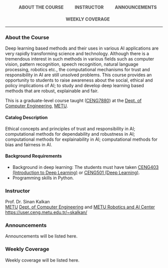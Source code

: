 <!-- Graduate Course on Trustworthy and Responsible AI (CENG7880 - METU Dept. of Computer Eng.)-->

<style>
.aS {
  display: block;
  list-style-type: disc;
  margin-left: 15px;
  margin-right: 15px;
  float: left;
  
}

.divS{
  display: block;
  list-style-type: disc;
  overflow: auto;
  padding-left: 60px;
  padding-right: 60px;
  margin:auto;
}

/* By Dominik Biedebach @domobch */

/* NAVIGATION */
nav {
  width: 100%;
  margin: 0 auto;
  padding: auto;
}

/* By Dominik Biedebach @domobch */
nav ul {
  list-style: none;
  text-align: center;
}
nav ul li {
  display: inline-block;
}
nav ul li a {
  display: block;
  padding: 1px;
  text-decoration: none;
  color: #5d5d5d;
  font-weight: 800;
  text-transform: uppercase;
  margin: 1px 1px;
  margin-top: 15px;
}
nav ul li a,
nav ul li a:after,
nav ul li a:before {
  transition: all .5s;
}
nav ul li a:hover {
  color: #555;
}

/* By Dominik Biedebach @domobch */


/* stroke */
nav.stroke ul li a,
nav.fill ul li a {
  position: relative;
}
nav.stroke ul li a:after,
nav.fill ul li a:after {
  position: absolute;
  bottom: 0;
  left: 0;
  right: 0;
  margin: auto;
  width: 0%;
  content: '.';
  color: transparent;
  background: #333;
  height: 1px;
}
nav.stroke ul li a:hover:after {
  width: 100%;
}

nav.fill ul li a {
  transition: all 2s;
}


}
</style>


  <nav class="stroke">
    <ul>
      <li><a class="aS" href="#about">About the Course</a></li>
      <li><a class="aS" href="#instructor">Instructor</a></li>
      <li><a class="aS" href="#announcements">Announcements</a></li>
      <li><a class="aS" href="#weeklycoverage">Weekly Coverage</a></li>
    </ul>
  </nav>


------

### <tag id="about">About the Course</tag>

Deep learning based methods and their uses in various AI applications are very rapidly transforming science and technology. Although there is a tremendous interest in such methods in various fields such as computer vision, pattern recognition, speech recognition, natural language processing, robotics etc., the computational mechanisms for trust and responsibility in AI are still unsolved problems. This course provides an opportunity to students to raise awareness about the social, ethical and policy implications of AI; to study and develop deep learning based methods that are robust, explainable and fair.

This is a graduate-level course taught (<a href="https://catalog.metu.edu.tr/course.php?prog=571&course_code=5717880">CENG7880</a>) at the <a href="https://ceng.metu.edu.tr">Dept. of Computer Engineering</a>, <a href="https://metu.edu.tr">METU</a>. 

#### Catalog Description

Ethical concepts and principles of trust and responsibility in AI; computational methods for dependability and robustness in AI; computational methods for explainability in AI; computational methods for bias and fairness in AI.

#### Background Requirements

* Background in deep learning: The students must have taken <a href="https://catalog.metu.edu.tr/course.php?prog=571&course_code=5710403">CENG403 (Introduction to Deep Learning)</a> or <a href="https://catalog.metu.edu.tr/course.php?prog=571&course_code=5710501">CENG501 (Deep Learning)</a>.
* Programming skills in Python.

### <tag id="instructor">Instructor</tag> 

Prof. Dr. Sinan Kalkan<br>
<a href="https://metu.edu.tr">METU</a> <a href="https://ceng.metu.edu.tr">Dept. of Computer Engineering</a> and <a href="https://romer.metu.edu.tr">METU Robotics and AI Center</a><br>
<a href="https://user.ceng.metu.edu.tr/~skalkan/">https://user.ceng.metu.edu.tr/~skalkan/</a>

### <tag id=announcements>Announcements</tag> 

Announcements will be listed here.

### <tag id=weeklycoverage>Weekly Coverage</tag> 

Weekly coverage will be listed here.
